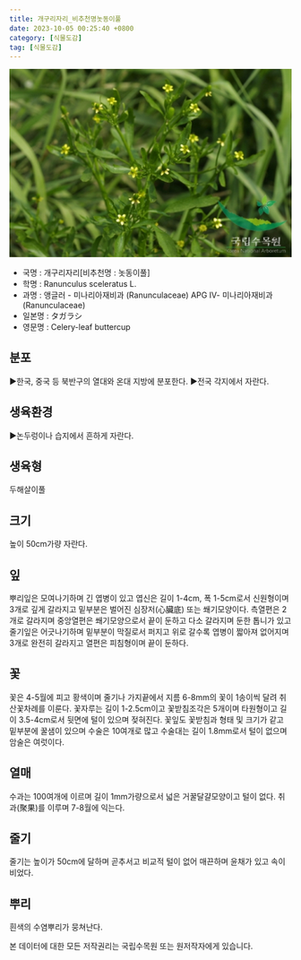 ```yaml
---
title: 개구리자리_비추천명놋동이풀
date: 2023-10-05 00:25:40 +0800
category: [식물도감]
tag: [식물도감]
---
```




![개구리자리[비추천명 : 놋동이풀]](/assets/img/fileUpload/plants/basic/Ranunculaceae/Ranunculus/14181/1_th2.JPG)
- 국명 : 개구리자리[비추천명 : 놋동이풀]
- 학명 : Ranunculus sceleratus L.
- 과명 : 앵글러 - 미나리아재비과 (Ranunculaceae) APG Ⅳ- 미나리아재비과 (Ranunculaceae)
- 일본명 : タガラシ
- 영문명 : Celery-leaf buttercup


## 분포
▶한국, 중국 등 북반구의 열대와 온대 지방에 분포한다.
▶전국 각지에서 자란다.
## 생육환경
▶논두렁이나 습지에서 흔하게 자란다.
## 생육형
두해살이풀
## 크기
높이 50cm가량 자란다.
## 잎
뿌리잎은 모여나기하며 긴 엽병이 있고 엽신은 길이 1-4cm, 폭 1-5cm로서 신원형이며 3개로 깊게 갈라지고 밑부분은 벌어진 심장저(心臟底) 또는 쐐기모양이다. 측열편은 2개로 갈라지며 중앙열편은 쐐기모양으로서 끝이 둔하고 다소 갈라지며 둔한 톱니가 있고 줄기잎은 어긋나기하며 밑부분이 막질로서 퍼지고 위로 갈수록 엽병이 짧아져 없어지며 3개로 완전히 갈라지고 열편은 피침형이며 끝이 둔하다.
## 꽃
꽃은 4-5월에 피고 황색이며 줄기나 가지끝에서 지름 6-8mm의 꽃이 1송이씩 달려 취산꽃차례를 이룬다. 꽃자루는 길이 1-2.5cm이고 꽃받침조각은 5개이며 타원형이고 길이 3.5-4cm로서 뒷면에 털이 있으며 젖혀진다. 꽃잎도 꽃받침과 형태 및 크기가 같고 밑부분에 꿀샘이 있으며 수술은 10여개로 많고 수술대는 길이 1.8mm로서 털이 없으며 암술은 여럿이다.
## 열매
수과는 100여개에 이르며 길이 1mm가량으로서 넓은 거꿀달걀모양이고 털이 없다. 취과(聚果)를 이루며 7-8월에 익는다.
## 줄기
줄기는 높이가 50cm에 달하며 곧추서고 비교적 털이 없어 매끈하며 윤채가 있고 속이 비었다.
## 뿌리
흰색의 수염뿌리가 뭉쳐난다.






본 데이터에 대한 모든 저작권리는 국립수목원 또는 원저작자에게 있습니다.
